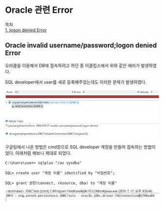 # Oracle 관련 Error

목차  
[1. logon denied Error](#oracle-invalid-username/password;logon-denied-error)

## Oracle invalid username/password;logon denied Error

오라클을 이용해서 DB에 접속하려고 하던 중 이클립스에서 위와 같은 에러가 발생하였다.

SQL developer에서 user를 새로 등록해주었는데도 이러한 문제가 발생하였다.

![Error Picture](/Images/SQL/Oracle/Invalid_username_Error.JPG)

구글링에서 나온 방법은 cmd창으로 SQL developer 계정을 만들어 접속하는 방법이었다. 아래처럼 해보니 제대로 되었다.


```
C:\Users\user> sqlplus "/as sysdba"

SQL> create user "계정 이름" identified by "비밀번호";

SQL> grant 권한(connect, resource, dba) to "계정 이름"
```

![Error Picture](/Images/SQL/Oracle/Invalid_username_Error2.JPG)
